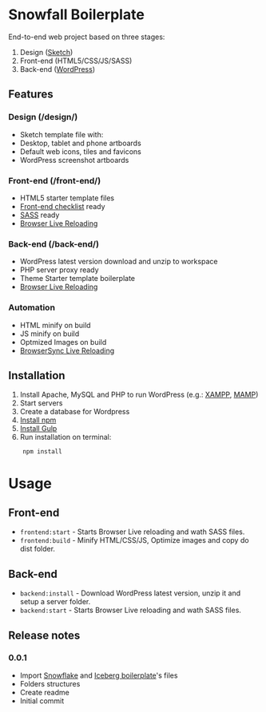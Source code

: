 # Snowfall Boilerplate

End-to-end web project based on three stages:
1. Design (<a href="https://www.sketchapp.com/">Sketch</a>)
2. Front-end (HTML5/CSS/JS/SASS)
3. Back-end (<a href="https://wordpress.org/">WordPress</a>)

## Features

### Design (/design/)
- Sketch template file with:
 - Desktop, tablet and phone artboards
 - Default web icons, tiles and favicons 
 - WordPress screenshot artboards

### Front-end (/front-end/)
- HTML5 starter template files
- <a href="https://github.com/thedaviddias/Front-End-Checklist">Front-end checklist</a> ready
- <a href="https://sass-lang.com/">SASS</a> ready
- <a href="https://www.browsersync.io/">Browser Live Reloading</a>

### Back-end (/back-end/)
- WordPress latest version download and unzip to workspace
- PHP server proxy ready 
- Theme Starter template boilerplate
- <a href="https://www.browsersync.io/">Browser Live Reloading</a>

### Automation
- HTML minify on build
- JS minify on build
- Optmized Images on build
- <a href="https://www.browsersync.io/">BrowserSync Live Reloading</a>


## Installation

1. Install Apache, MySQL and PHP to run WordPress (e.g.: [XAMPP](https://www.apachefriends.org/download.html), [MAMP](https://www.mamp.info/en/))
2. Start servers
3. Create a database for Wordpress
4. [Install npm](https://www.npmjs.com/get-npm)
5. [Install Gulp](https://gulpjs.com)
6. Run installation on terminal: 

```terminal
    npm install 
```

# Usage 

## Front-end

- `frontend:start` - Starts Browser Live reloading and wath SASS files.
- `frontend:build` - Minify HTML/CSS/JS, Optimize images and copy do dist folder.

## Back-end

- `backend:install` - Download WordPress latest version, unzip it and setup a server folder.
- `backend:start` -  Starts Browser Live reloading and wath SASS files.

## Release notes

### 0.0.1

- Import <a href="https://github.com/marceloglacial/snowflake-boilerplate">Snowflake</a> and <a href="https://github.com/marceloglacial/iceberg-boilerplate">Iceberg boilerplate</a>'s files
- Folders structures
- Create readme
- Initial commit